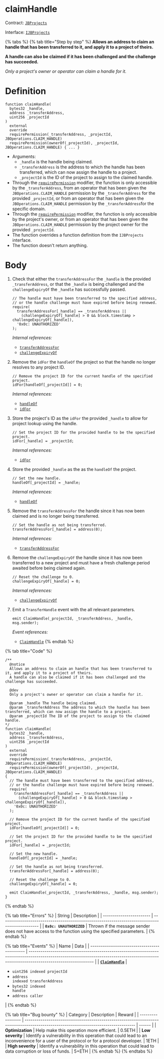 # claimHandle

Contract: [`JBProjects`](../)

Interface: [`IJBProjects`](../../../interfaces/ijbprojects.md)

{% tabs %}
{% tab title="Step by step" %}
**Allows an address to claim an handle that has been transferred to it, and apply it to a project of theirs.**

**A handle can also be claimed if it has been challenged and the challenge has succeeded.**

_Only a project's owner or operator can claim a handle for it._

# Definition

```solidity
function claimHandle(
  bytes32 _handle,
  address _transferAddress,
  uint256 _projectId
)
  external
  override
  requirePermission(_transferAddress, _projectId, JBOperations.CLAIM_HANDLE)
  requirePermission(ownerOf(_projectId), _projectId, JBOperations.CLAIM_HANDLE) { ... }
```

* Arguments:
  * `_handle` is the handle being claimed.
  * `_transferAddress` is the address to which the handle has been transferred, which can now assign the handle to a project.
  * `_projectId` is the ID of the project to assign to the claimed handle.
* Through the [`requirePermission`](../../or-abstract/jboperatable/modifiers/requirepermission.md) modifier, the function is only accessible by the `_transferAddress`, from an operator that has been given the `JBOperations.CLAIM_HANDLE` permission by the `_transferAddress` for the provided `_projectId`, or from an operator that has been given the `JBOperations.CLAIM_HANDLE` permission by the `_transferAddress`for the specific domain.
* Through the [`requirePermission`](../../or-abstract/jboperatable/modifiers/requirepermission.md) modifier, the function is only accessible by the project's owner, or from an operator that has been given the `JBOperations.CLAIM_HANDLE` permission by the project owner for the provided `_projectId`.
* The function overrides a function definition from the `IJBProjects` interface.
* The function doesn't return anything.

# Body

1.  Check that either the `transferAddressFor` the `_handle` is the provided `_transferAddress`, or that the `_handle` is being challenged and the `challengeExpiryOf` the `_handle` has successfully passed.

    ```solidity
    // The handle must have been transferred to the specified address,
    // or the handle challenge must have expired before being renewed.
    require(
      transferAddressFor[_handle] == _transferAddress ||
        (challengeExpiryOf[_handle] > 0 && block.timestamp > challengeExpiryOf[_handle]),
      '0x0c: UNAUTHORIZED'
    );
    ```

    _Internal references:_

    * [`transferAddressFor`](../properties/transferaddressfor.md)
    * [`challengeExpiryOf`](../properties/challengeexpiryof.md)
2.  Remove the `idFor` the `handleOf` the project so that the handle no longer resolves to any project ID.

    ```solidity
    // Remove the project ID for the current handle of the specified project.
    idFor[handleOf[_projectId]] = 0;
    ```

    _Internal references:_

    * [`handleOf`](../properties/handleof.md)
    * [`idFor`](../properties/idfor.md)
3.  Store the project's ID as the `idFor` the provided `_handle` to allow for project lookup using the handle.

    ```solidity
    // Set the project ID for the provided handle to be the specified project.
    idFor[_handle] = _projectId;
    ```

    _Internal references:_

    * [`idFor`](../properties/idfor.md)
4.  Store the provided `_handle` as the as the `handleOf` the project.

    ```solidity
    // Set the new handle.
    handleOf[_projectId] = _handle;
    ```

    _Internal references:_

    * [`handleOf`](../properties/handleof.md)
5.  Remove the `transferAddressFor` the handle since it has now been claimed and is no longer being transferred.

    ```solidity
    // Set the handle as not being transferred.
    transferAddressFor[_handle] = address(0);
    ```

    _Internal references:_

    * [`transferAddressFor`](../properties/transferaddressfor.md)
6.  Remove the `challengeExpiryOf` the handle since it has now been transferred to a new project and must have a fresh challenge period awaited before being claimed again.

    ```solidity
    // Reset the challenge to 0.
    challengeExpiryOf[_handle] = 0;
    ```

    _Internal references:_

    * [`challengeExpiryOf`](../properties/challengeexpiryof.md)
7.  Emit a `TransferHandle` event with the all relevant parameters.

    ```solidity
    emit ClaimHandle(_projectId, _transferAddress, _handle, msg.sender);
    ```

    _Event references:_

    * [`ClaimHandle`](../events/claimhandle.md)
{% endtab %}

{% tab title="Code" %}
```solidity
/**
  @notice 
  Allows an address to claim an handle that has been transferred to it, and apply it to a project of theirs.
  A handle can also be claimed if it has been challenged and the challenge has succeeded.

  @dev 
  Only a project's owner or operator can claim a handle for it.

  @param _handle The handle being claimed.
  @param _transferAddress The address to which the handle has been transferred, which can now assign the handle to a project.
  @param _projectId The ID of the project to assign to the claimed handle.
*/
function claimHandle(
  bytes32 _handle,
  address _transferAddress,
  uint256 _projectId
)
  external
  override
  requirePermission(_transferAddress, _projectId, JBOperations.CLAIM_HANDLE)
  requirePermission(ownerOf(_projectId), _projectId, JBOperations.CLAIM_HANDLE)
{
  // The handle must have been transferred to the specified address,
  // or the handle challenge must have expired before being renewed.
  require(
    transferAddressFor[_handle] == _transferAddress ||
      (challengeExpiryOf[_handle] > 0 && block.timestamp > challengeExpiryOf[_handle]),
    '0x0c: UNAUTHORIZED'
  );

  // Remove the project ID for the current handle of the specified project.
  idFor[handleOf[_projectId]] = 0;

  // Set the project ID for the provided handle to be the specified project.
  idFor[_handle] = _projectId;

  // Set the new handle.
  handleOf[_projectId] = _handle;

  // Set the handle as not being transferred.
  transferAddressFor[_handle] = address(0);

  // Reset the challenge to 0.
  challengeExpiryOf[_handle] = 0;

  emit ClaimHandle(_projectId, _transferAddress, _handle, msg.sender);
}
```
{% endtab %}

{% tab title="Errors" %}
| String                   | Description                                                                                       |
| ------------------------ | ------------------------------------------------------------------------------------------------- |
| **`0x0c: UNAUTHORIZED`** | Thrown if the message sender does not have access to the function using the specified parameters. |
{% endtab %}

{% tab title="Events" %}
| Name                                          | Data                                                                                                                                                                                          |
| --------------------------------------------- | --------------------------------------------------------------------------------------------------------------------------------------------------------------------------------------------- |
| [**`ClaimHandle`**](../events/claimhandle.md) | <ul><li><code>uint256 indexed projectId</code></li><li><code>address indexed transferAddress</code></li><li><code>bytes32 indexed handle</code></li><li><code>address caller</code></li></ul> |
{% endtab %}

{% tab title="Bug bounty" %}
| Category          | Description                                                                                                                            | Reward |
| ----------------- | -------------------------------------------------------------------------------------------------------------------------------------- | ------ |
| **Optimization**  | Help make this operation more efficient.                                                                                               | 0.5ETH |
| **Low severity**  | Identify a vulnerability in this operation that could lead to an inconvenience for a user of the protocol or for a protocol developer. | 1ETH   |
| **High severity** | Identify a vulnerability in this operation that could lead to data corruption or loss of funds.                                        | 5+ETH  |
{% endtab %}
{% endtabs %}
